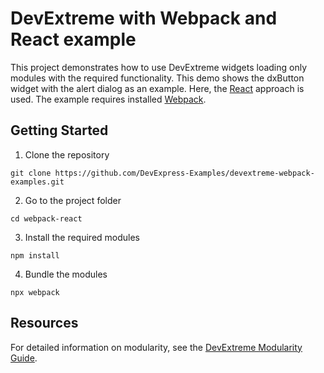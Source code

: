 # DevExtreme with Webpack and React example

This project demonstrates how to use DevExtreme widgets loading only modules with the required functionality. This demo shows the dxButton widget with the alert dialog as an example. Here, the [React](https://react.dev/) approach is used. The example requires installed [Webpack](http://webpack.github.io/docs/).

## Getting Started

1. Clone the repository
 ``` text
 git clone https://github.com/DevExpress-Examples/devextreme-webpack-examples.git
 ```

2. Go to the project folder
 ``` text
 cd webpack-react
 ```

3. Install the required modules
 ``` text
 npm install
 ```

4. Bundle the modules
 ``` text
 npx webpack
 ```

## Resources

For detailed information on modularity, see the [DevExtreme Modularity Guide](https://js.devexpress.com/Documentation/Guide/Common/Modularity/Link_Modules/#Use_Webpack).
